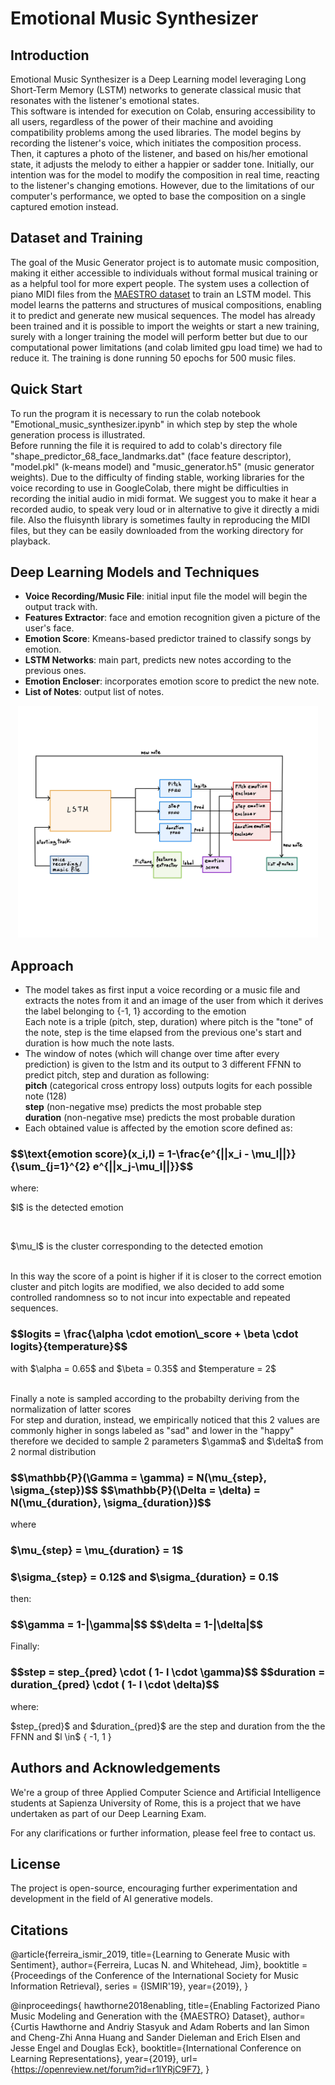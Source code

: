 # Emotional Music Synthesizer
## Introduction

Emotional Music Synthesizer is a Deep Learning model leveraging Long Short-Term Memory (LSTM) networks to generate classical music that resonates with the listener's emotional states.
<br>
This software is intended for execution on Colab, ensuring accessibility to all users, regardless of the power of their machine and avoiding compatibility problems among the used libraries.
The model begins by recording the listener's voice, which initiates the composition process. Then, it captures a photo of the listener, and based on his/her emotional state, it adjusts the melody to either a happier or sadder tone. Initially, our intention was for the model to modify the composition in real time, reacting to the listener's changing emotions. However, due to the limitations of our computer's performance, we opted to base the composition on a single captured emotion instead.

## Dataset and Training
The goal of the Music Generator project is to automate music composition, making it either accessible to individuals without formal musical training or as a helpful tool for more expert people. The system uses a collection of piano MIDI files from the [MAESTRO dataset](https://magenta.tensorflow.org/datasets/maestro) to train an LSTM model. This model learns the patterns and structures of musical compositions, enabling it to predict and generate new musical sequences.
The model has already been trained and it is possible to import the weights or start a new training, surely with a longer training the model will perform better but due to our computational power limitations (and colab limited gpu load time) we had to reduce it. The training is done running 50 epochs for 500 music files.

## Quick Start
To run the program it is necessary to run the colab notebook "Emotional_music_synthesizer.ipynb" in which step by step the whole generation process is illustrated. <br/>
Before running the file it is required to add to colab's directory file "shape_predictor_68_face_landmarks.dat" (face feature descriptor), "model.pkl" (k-means model) and "music_generator.h5" (music generator weights).
Due to the difficulty of finding stable, working libraries for the voice recording to use in GoogleColab, there might be difficulties in recording the initial audio in midi format. We suggest you to make it hear a recorded audio, to speak very loud or in alternative to give it directly a midi file.
Also the fluisynth library is sometimes faulty in reproducing the MIDI files, but they can be easily downloaded from the working directory for playback.

## Deep Learning Models and Techniques
- **Voice Recording/Music File**: initial input file the model will begin the output track with.
- **Features Extractor**: face and emotion recognition given a picture of the user's face.
- **Emotion Score**: Kmeans-based predictor trained to classify songs by emotion.
- **LSTM Networks**: main part, predicts new notes according to the previous ones.
- **Emotion Encloser**: incorporates emotion score to predict the new note.
- **List of Notes**: output list of notes.
<p align="center">
  <img src="model architecture.jpg" width="480px" />
</p>

## Approach
- The model takes as first input a voice recording or a music file and extracts the notes from it and an image of the user from which it derives the label belonging to {-1, 1} according to the emotion                      
Each note is a triple (pitch, step, duration) where pitch is the "tone" of the note, step is the time elapsed from the previous one's start and duration is how much the note lasts.
- The window of notes (which will change over time after every prediction) is given to the lstm and its output to 3 different FFNN to predict pitch, step and duration as following:                                           
**pitch** (categorical cross entropy loss) outputs logits for each possible note (128)                
**step** (non-negative mse) predicts the most probable step                              
**duration** (non-negative mse) predicts the most probable duration                        
- Each obtained value is affected by the emotion score defined as:
<h3>  $$\text{emotion score}(x_i,l) = 1-\frac{e^{||x_i - \mu_l||}}{\sum_{j=1}^{2} e^{||x_j-\mu_l||}}$$  </h3>
where:
<p>$l$ is the detected emotion</p> <br />
<p>$\mu_l$ is the cluster corresponding to the detected emotion </p><br/>
In this way the score of a point is higher if it is closer to the correct emotion cluster and pitch logits are modified, we also decided to add some controlled randomness so to not incur into expectable and repeated sequences. 
<h3> $$logits  = \frac{\alpha \cdot emotion\_score + \beta \cdot logits}{temperature}$$ </h3>
<p>with $\alpha = 0.65$ and $\beta = 0.35$ and $temperature = 2$</p> <br/>
Finally a note is sampled according to the probabilty deriving from the normalization of latter scores <br />
For step and duration, instead, we empirically noticed that this 2 values are commonly higher in songs labeled as "sad" and lower in the "happy" therefore we decided to sample 2 parameters $\gamma$ and $\delta$ from 2 normal distribution
<h3> $$\mathbb{P}(\Gamma = \gamma) = N(\mu_{step}, \sigma_{step})$$ $$\mathbb{P}(\Delta = \delta) = N(\mu_{duration}, \sigma_{duration})$$ </h3>
where
<h3> $\mu_{step} = \mu_{duration} = 1$ </h3>
<h3> $\sigma_{step} = 0.12$ and $\sigma_{duration} = 0.1$ </h3>
then:
<h3> $$\gamma = 1-|\gamma|$$ $$\delta = 1-|\delta|$$ </h3>
Finally:
<h3> $$step = step_{pred} \cdot ( 1- l \cdot  \gamma)$$ $$duration = duration_{pred} \cdot ( 1- l \cdot  \delta)$$ </h3>
where:
<p>$step_{pred}$ and $duration_{pred}$ are the step and duration from the the FFNN and $l \in$ { -1, 1 }</p>

## Authors and Acknowledgements

We're a group of three Applied Computer Science and Artificial Intelligence students at Sapienza University of Rome, this is a project that we have undertaken as part of our Deep Learning Exam.

For any clarifications or further information, please feel free to contact us.

## License

The project is open-source, encouraging further experimentation and development in the field of AI generative models.

## Citations

@article{ferreira_ismir_2019,
  title={Learning to Generate Music with Sentiment},
  author={Ferreira, Lucas N. and Whitehead, Jim},
  booktitle = {Proceedings of the Conference of the International Society for Music Information Retrieval},
  series = {ISMIR'19},
  year={2019},
}

@inproceedings{
  hawthorne2018enabling,
  title={Enabling Factorized Piano Music Modeling and Generation with the {MAESTRO} Dataset},
  author={Curtis Hawthorne and Andriy Stasyuk and Adam Roberts and Ian Simon and Cheng-Zhi Anna Huang and Sander Dieleman and Erich Elsen and Jesse Engel and Douglas Eck},
  booktitle={International Conference on Learning Representations},
  year={2019},
  url={https://openreview.net/forum?id=r1lYRjC9F7},
}
